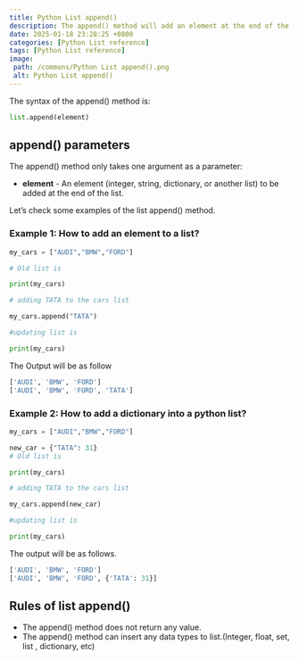 ```yaml
---
title: Python List append()
description: The append() method will add an element at the end of the list.
date: 2025-01-18 23:28:25 +0800
categories: [Python List reference]
tags: [Python List reference]
image:
 path: /commons/Python List append().png
 alt: Python List append()
---
```


The syntax of the append() method is:

```python
list.append(element)

```
## append() parameters

<script type="text/javascript">
	atOptions = {
		'key' : 'f934c5057f4cfe34762901514605d248',
		'format' : 'iframe',
		'height' : 180,
		'width' : 800,
		'params' : {}
	};
</script>
<script type="text/javascript" src="//www.highperformanceformat.com/f934c5057f4cfe34762901514605d248/invoke.js"></script>
The append() method only takes one argument as a parameter:

* **element** \- An element (integer, string, dictionary, or another list) to be added at the end of the list.

Let’s check some examples of the list append() method.

### Example 1: How to add an element to a list?

```python
my_cars = ["AUDI","BMW","FORD"]

# Old list is

print(my_cars)

# adding TATA to the cars list

my_cars.append("TATA")

#updating list is

print(my_cars)

```

<script type="text/javascript">
	atOptions = {
		'key' : 'f934c5057f4cfe34762901514605d248',
		'format' : 'iframe',
		'height' : 180,
		'width' : 800,
		'params' : {}
	};
</script>
<script type="text/javascript" src="//www.highperformanceformat.com/f934c5057f4cfe34762901514605d248/invoke.js"></script>
The Output will  be as follow

```python
['AUDI', 'BMW', 'FORD']
['AUDI', 'BMW', 'FORD', 'TATA']

```

### Example 2: How to add a dictionary into a python list?

```python
my_cars = ["AUDI","BMW","FORD"]

new_car = {"TATA": 31}
# Old list is

print(my_cars)

# adding TATA to the cars list

my_cars.append(new_car)

#updating list is

print(my_cars)

```
The output will be as follows.

```python
['AUDI', 'BMW', 'FORD']
['AUDI', 'BMW', 'FORD', {'TATA': 31}]

```

<script type="text/javascript">
	atOptions = {
		'key' : 'f934c5057f4cfe34762901514605d248',
		'format' : 'iframe',
		'height' : 180,
		'width' : 800,
		'params' : {}
	};
</script>
<script type="text/javascript" src="//www.highperformanceformat.com/f934c5057f4cfe34762901514605d248/invoke.js"></script>
## Rules of list append()

* The append() method does not return any value.  
* The append() method can insert any data types to list.(Integer, float, set, list , dictionary, etc)